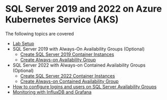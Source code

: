 # SQL Server 2019 and 2022 on Azure Kubernetes Service (AKS)

The following topics are covered

* [Lab Setup](./modules/setup.md)
* SQL Server 2019 with Always-On Availability Groups (Optional)
    * [Create SQL Server 2019 Container Instances](./modules/sql19.md)
    * [Create Always-on Availability Group](./modules/hadr19.md)
* SQL Server 2022 with Always-on Contained Availability Groups (Optional)
    * [Create SQL Server 2022 Container Instances](./modules/sql22.md)
    * [Create Always-on Contained Availability Group](./modules/hadr22.md)
* [How to configure logins and users on SQL Server Availability Groups](./modules/logins.md)
* [Monitoring with InfluxDB and Grafana](./modules/monitor.md)
